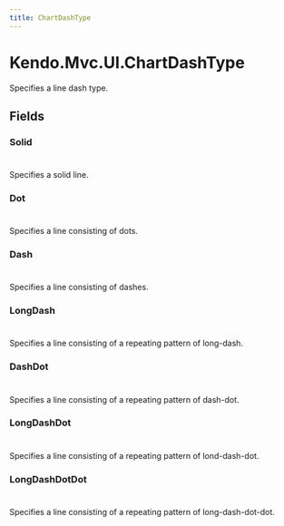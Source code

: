 ```yaml
---
title: ChartDashType
---
```


# Kendo.Mvc.UI.ChartDashType
Specifies a line dash type.


## Fields


### Solid
#
Specifies a solid line.

### Dot
#
Specifies a line consisting of dots.

### Dash
#
Specifies a line consisting of dashes.

### LongDash
#
Specifies a line consisting of a repeating pattern of long-dash.

### DashDot
#
Specifies a line consisting of a repeating pattern of dash-dot.

### LongDashDot
#
Specifies a line consisting of a repeating pattern of lond-dash-dot.

### LongDashDotDot
#
Specifies a line consisting of a repeating pattern of long-dash-dot-dot.





